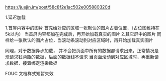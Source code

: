https://juejin.im/post/58c8f2e1ac502e005880320d

1.延迟加载
>
1.首屏内容中的图片
首先给对应的区域一张默认的图片占着位置，（占位图维持在5k以内）
当首屏内容都加在完成后，再开始加载真实的图片
2.其它屏中的图片
同样给一张默认的图片占位，当滚动条滚动到对应区域时，再开始加载真实图片

同理，对于数据异步加载，
并不会把页面中所有的数据都请求出来，正常情况是现请求钱两瓶的数据，后面的数据线不请求
当页面滚动到对应区域时，再重新请求数据，接着绑定渲染数据


FOUC
文档样式短暂失效